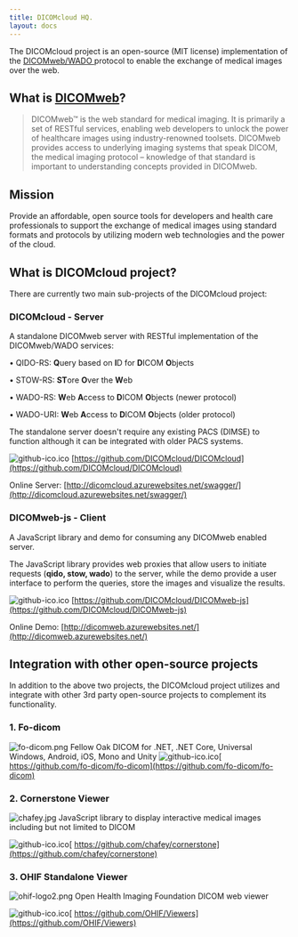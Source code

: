 ```yaml
---
title: DICOMcloud HQ.
layout: docs
---
```


The DICOMcloud project is an open-source (MIT license) implementation of the [DICOMweb/WADO ](https://dicomweb.hcintegrations.ca/) protocol to enable the exchange of medical images over the web.

## What is [DICOMweb](https://dicomweb.hcintegrations.ca/)?

> DICOMweb™ is the web standard for medical imaging. It is primarily a set of RESTful services, enabling web developers to unlock the power of healthcare images using industry-renowned toolsets. DICOMweb provides access to underlying imaging systems that speak DICOM, the medical imaging protocol – knowledge of that standard is important to understanding concepts provided in DICOMweb.

## Mission

Provide an affordable, open source tools for developers and health care professionals to support the exchange of medical images using standard formats and protocols by utilizing modern web technologies and the power of the cloud.

## What is DICOMcloud project?

There are currently two main sub-projects of the DICOMcloud project:

### DICOMcloud - Server

A standalone DICOMweb server with RESTful implementation of the DICOMweb/WADO services:

• QIDO-RS: **Q**uery based on **I**D for **D**ICOM **O**bjects

• STOW-RS: **ST**ore **O**ver the **W**eb

• WADO-RS: **W**eb **A**ccess to **D**ICOM **O**bjects (newer protocol)

• WADO-URI: **W**eb **A**ccess to **D**ICOM **O**bjects (older protocol)

The standalone server doesn't require any existing PACS (DIMSE) to function although it can be integrated with older PACS systems.

![github-ico.ico](/uploads/github-ico.ico) [https://github.com/DICOMcloud/DICOMcloud](https://github.com/DICOMcloud/DICOMcloud)

Online Server: [http://dicomcloud.azurewebsites.net/swagger/](http://dicomcloud.azurewebsites.net/swagger/)

### DICOMweb-js - Client

A JavaScript library and demo for consuming any DICOMweb enabled server.

The JavaScript library provides web proxies that allow users to initiate requests (**qido, stow, wado**) to the server, while the demo provide a user interface to perform the queries, store the images and visualize the results.

![github-ico.ico](/uploads/github-ico.ico) [https://github.com/DICOMcloud/DICOMweb-js](https://github.com/DICOMcloud/DICOMweb-js)

Online Demo: [http://dicomweb.azurewebsites.net/](http://dicomweb.azurewebsites.net/)

## Integration with other open-source projects

In addition to the above two projects, the DICOMcloud project utilizes and integrate with other 3rd party open-source projects to complement its functionality.

### 1. Fo-dicom

![fo-dicom.png](/uploads/fo-dicom.png)
Fellow Oak DICOM for .NET, .NET Core, Universal Windows, Android, iOS, Mono and Unity
![github-ico.ico](/uploads/github-ico.ico)[ https://github.com/fo-dicom/fo-dicom](https://github.com/fo-dicom/fo-dicom)

### 2. Cornerstone Viewer

![chafey.jpg](/uploads/chafey.jpg)
JavaScript library to display interactive medical images including but not limited to DICOM

![github-ico.ico](/uploads/github-ico.ico)[ https://github.com/chafey/cornerstone](https://github.com/chafey/cornerstone)


### 3. OHIF Standalone Viewer

![ohif-logo2.png](/uploads/ohif-logo2.png)
Open Health Imaging Foundation DICOM web viewer

![github-ico.ico](/uploads/github-ico.ico)[ https://github.com/OHIF/Viewers](https://github.com/OHIF/Viewers)